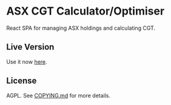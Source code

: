# ASX CGT Calculator/Optimiser

React SPA for managing ASX holdings and calculating CGT.

## Live Version

Use it now [here](https://judilsteve.github.io/asx_cgt).

## License

AGPL. See [COPYING.md](https://github.com/judilsteve/asx-cgt-calculator-optimiser/blob/master/LICENSE.md) for more details.
